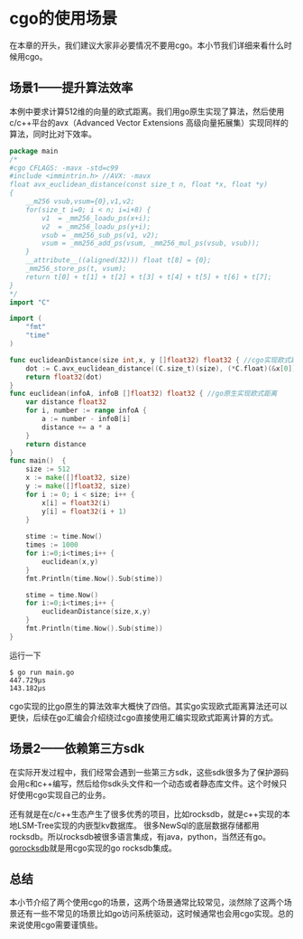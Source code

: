 # cgo的使用场景

在本章的开头，我们建议大家非必要情况不要用cgo。本小节我们详细来看什么时候用cgo。


## 场景1——提升算法效率

本例中要求计算512维的向量的欧式距离。我们用go原生实现了算法，然后使用c/c++平台的avx（Advanced Vector Extensions 高级向量拓展集）实现同样的算法，同时比对下效率。
```go
package main
/*
#cgo CFLAGS: -mavx -std=c99
#include <immintrin.h> //AVX: -mavx
float avx_euclidean_distance(const size_t n, float *x, float *y)
{
    __m256 vsub,vsum={0},v1,v2;
    for(size_t i=0; i < n; i=i+8) {
        v1  = _mm256_loadu_ps(x+i);
        v2  = _mm256_loadu_ps(y+i);
        vsub = _mm256_sub_ps(v1, v2);
        vsum = _mm256_add_ps(vsum, _mm256_mul_ps(vsub, vsub));
    }
    __attribute__((aligned(32))) float t[8] = {0};
    _mm256_store_ps(t, vsum);
    return t[0] + t[1] + t[2] + t[3] + t[4] + t[5] + t[6] + t[7];
}
*/
import "C"

import (
	"fmt"
	"time"
)

func euclideanDistance(size int,x, y []float32) float32 { //cgo实现欧式距离
	dot := C.avx_euclidean_distance((C.size_t)(size), (*C.float)(&x[0]), (*C.float)(&y[0]))
	return float32(dot)
} 
func euclidean(infoA, infoB []float32) float32 { //go原生实现欧式距离
	var distance float32
	for i, number := range infoA {
		a := number - infoB[i]
		distance += a * a
	}
	return distance
}
func main()  {
	size := 512
	x := make([]float32, size)
	y := make([]float32, size)
	for i := 0; i < size; i++ {
		x[i] = float32(i)
		y[i] = float32(i + 1)
	}
	
	stime := time.Now()
	times := 1000
	for i:=0;i<times;i++ {
		euclidean(x,y)
	}
	fmt.Println(time.Now().Sub(stime))

	stime = time.Now()
	for i:=0;i<times;i++ {
		euclideanDistance(size,x,y)
	}
	fmt.Println(time.Now().Sub(stime))
}
```
运行一下
```
$ go run main.go
447.729µs
143.182µs
```
cgo实现的比go原生的算法效率大概快了四倍。其实go实现欧式距离算法还可以更快，后续在go汇编会介绍绕过cgo直接使用汇编实现欧式距离计算的方式。

## 场景2——依赖第三方sdk

在实际开发过程中，我们经常会遇到一些第三方sdk，这些sdk很多为了保护源码会用c和c++编写，然后给你sdk头文件和一个动态或者静态库文件。这个时候只好使用cgo实现自己的业务。

还有就是在c/c++生态产生了很多优秀的项目，比如rocksdb，就是c++实现的本地LSM-Tree实现的内嵌型kv数据库。
很多NewSql的底层数据存储都用rocksdb。所以rocksdb被很多语言集成，有java，python，当然还有go。[gorocksdb](https://github.com/tecbot/gorocksdb)就是用cgo实现的go rocksdb集成。



## 总结

本小节介绍了两个使用cgo的场景，这两个场景通常比较常见，淡然除了这两个场景还有一些不常见的场景比如go访问系统驱动，这时候通常也会用cgo实现。总的来说使用cgo需要谨慎些。
